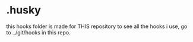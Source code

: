 # .husky

this hooks folder is made for THIS repository
to see all the hooks i use, go to ../git/hooks in this repo.
